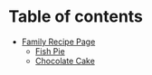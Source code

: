 # Table of contents

* [Family Recipe Page](README.md)
  * [Fish Pie](family-recipe-page/fish-pie.md)
  * [Chocolate Cake](family-recipe-page/readme.md)
